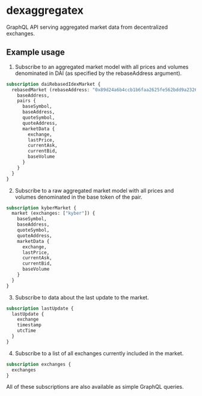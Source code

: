 # dexaggregatex

GraphQL API serving aggregated market data from decentralized exchanges.

## Example usage

1. Subscribe to an aggregated market model with all prices and volumes denominated in DAI (as specified by the rebaseAddress argument). 
```graphql
subscription daiRebasedIdexMarket {
  rebasedMarket (rebaseAddress: "0x89d24a6b4ccb1b6faa2625fe562bdd9a23260359", exchanges: ["idex"]) {
    baseAddress,
    pairs {
      baseSymbol,
      baseAddress,
      quoteSymbol,
      quoteAddress,
      marketData {
        exchange,
        lastPrice,
        currentAsk,
        currentBid,
        baseVolume
      }
    }
  }
}
```

2. Subscribe to a raw aggregated market model with all prices and volumes denominated in the base token of the pair.
```graphql
subscription kyberMarket {
  market (exchanges: ["kyber"]) {
    baseSymbol,
    baseAddress,
    quoteSymbol,
    quoteAddress,
    marketData {
      exchange,
      lastPrice,
      currentAsk,
      currentBid,
      baseVolume
    }
  }
}
```

3. Subscribe to data about the last update to the market.
```graphql
subscription lastUpdate {
  lastUpdate {
    exchange
    timestamp
    utcTime
  }
}
```

4. Subscribe to a list of all exchanges currently included in the market.
```graphql
subscription exchanges {
  exchanges
}
```

All of these subscriptions are also available as simple GraphQL queries.






